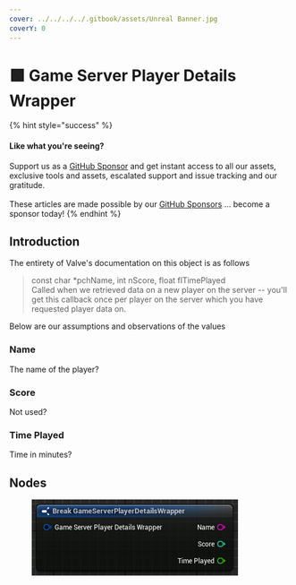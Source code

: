 ```yaml
---
cover: ../../../../.gitbook/assets/Unreal Banner.jpg
coverY: 0
---
```


# 🟩 Game Server Player Details Wrapper

{% hint style="success" %}
#### Like what you're seeing?

Support us as a [GitHub Sponsor](../../../../become-a-sponsor/) and get instant access to all our assets, exclusive tools and assets, escalated support and issue tracking and our gratitude.\
\
These articles are made possible by our [GitHub Sponsors](../../../../become-a-sponsor/) ... become a sponsor today!
{% endhint %}

## Introduction

The entirety of Valve's documentation on this object is as follows

> const char \*pchName, int nScore, float flTimePlayed\
> Called when we retrieved data on a new player on the server -- you'll get this callback once per player on the server which you have requested player data on.

Below are our assumptions and observations of the values

### Name

The name of the player?

### Score

Not used?

### Time Played

Time in minutes?

## Nodes

<figure><img src="../../../../.gitbook/assets/image (252).png" alt=""><figcaption></figcaption></figure>

